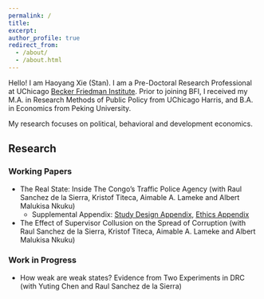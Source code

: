 ```yaml
---
permalink: /
title:
excerpt: 
author_profile: true
redirect_from: 
  - /about/
  - /about.html
---
```


Hello! I am Haoyang Xie (Stan). I am a Pre-Doctoral Research Professional at UChicago [Becker Friedman Institute](https://bfi.uchicago.edu/). Prior to joining BFI, I received my M.A. in Research Methods of Public Policy from UChicago Harris, and B.A. in Economics from Peking University.  

My research focuses on political, behavioral and development economics. 

## Research
### Working Papers
- The Real State: Inside The Congo’s Traffic Police Agency (with Raul Sanchez de la Sierra, Kristof Titeca, Aimable A. Lameke and Albert Malukisa Nkuku)
  - Supplemental Appendix: [Study Design Appendix](https://www.dropbox.com/s/pcg6a4ibz8jzu6j/Quota-Appendix-Study-Design.pdf?dl=0), [Ethics Appendix](https://www.dropbox.com/s/o34vsiwhxut83pu/Quota-Appendix-Ethics.pdf?dl=0)
- The Effect of Supervisor Collusion on the Spread of Corruption (with Raul Sanchez de la Sierra, Kristof Titeca, Aimable A. Lameke and Albert Malukisa Nkuku)

### Work in Progress
- How weak are weak states? Evidence from Two Experiments in DRC (with Yuting Chen and Raul Sanchez de la Sierra)


